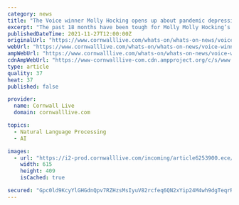```yaml
---
category: news
title: "The Voice winner Molly Hocking opens up about pandemic depression, new EP and fishing"
excerpt: "The past 18 months have been tough for Molly Molly Hocking’s home, the family home, where she retreated to during the pandemic and lockdowns, sits on the hill above Porthmeor beach in St Ives. The sliding doors to the balcony are open and the only sound we can hear is that of the odd seagull squawking past."
publishedDateTime: 2021-11-27T12:00:00Z
originalUrl: "https://www.cornwalllive.com/whats-on/whats-on-news/voice-winner-molly-hocking-opens-6253904"
webUrl: "https://www.cornwalllive.com/whats-on/whats-on-news/voice-winner-molly-hocking-opens-6253904"
ampWebUrl: "https://www.cornwalllive.com/whats-on/whats-on-news/voice-winner-molly-hocking-opens-6253904.amp"
cdnAmpWebUrl: "https://www-cornwalllive-com.cdn.ampproject.org/c/s/www.cornwalllive.com/whats-on/whats-on-news/voice-winner-molly-hocking-opens-6253904.amp"
type: article
quality: 37
heat: 37
published: false

provider:
  name: Cornwall Live
  domain: cornwalllive.com

topics:
  - Natural Language Processing
  - AI

images:
  - url: "https://i2-prod.cornwalllive.com/incoming/article6253900.ece/ALTERNATES/s615/0_GMP_DCM_040320MollyHocking_008JPG.jpg"
    width: 615
    height: 409
    isCached: true

secured: "Gpc0ld9KcyYlGHGdnQpv7RZHzsMsIyuV82rcfeq6QN2xYip24M4wh9dgTeqrRLt5w8dKfip97kGrCHkZGnxbWesPuXU/NfX0b1NOSzHkVxMrQ5EnXEXR8SAcgXUcrZSsU0+X6p+48eq76z1PMNZ74yHRHmpM5ZTGxuXw+4bmm68zsFpTHTtHb/+Jt/mNYrEZDyajBmUX49/hM7CohNm1BFwYetSepDmFWJ6dRn6pIhAXo22eMPzkiy06S5ATOnvpnwkurBSP29xpeHxofFi5xrss0uNyXSULHjSAtFgTyIYAdIDGW7p7xkDXuwRADaJWw9XvQmaA4tzIE/hVzV9YRbvdhKwfDiJLDHWUZRTBKBM=;o9KSgWuC89IWZEaKWQZ5uQ=="
---
```


